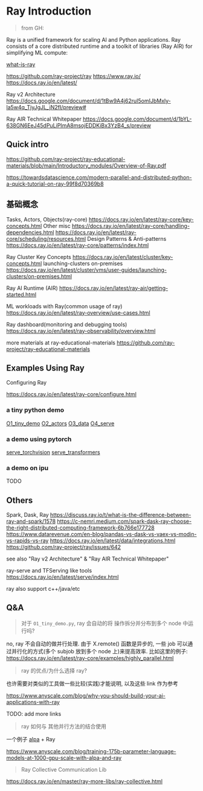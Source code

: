 <!-- TOC
# Ray Introduction
## Quick intro
## 基础概念
## Examples Using Ray
## Others
-->

<!-- links are based on ray v2.3.1 -->

<!-- see this repo at https://github.com/gglin001/ray_intro -->

# Ray Introduction

> from GH:

Ray is a unified framework for scaling AI and Python applications. Ray consists of a core distributed runtime and a toolkit of libraries (Ray AIR) for simplifying ML compute:

[what-is-ray](imgs/what-is-ray-padded.svg)

https://github.com/ray-project/ray
https://www.ray.io/
https://docs.ray.io/en/latest/

Ray v2 Architecture
https://docs.google.com/document/d/1tBw9A4j62ruI5omIJbMxly-la5w4q_TjyJgJL_jN2fI/preview#

Ray AIR Technical Whitepaper
https://docs.google.com/document/d/1bYL-638GN6EeJ45dPuLiPImA8msojEDDKiBx3YzB4_s/preview

## Quick intro

https://github.com/ray-project/ray-educational-materials/blob/main/Introductory_modules/Overview-of-Ray.pdf

https://towardsdatascience.com/modern-parallel-and-distributed-python-a-quick-tutorial-on-ray-99f8d70369b8

## 基础概念

Tasks, Actors, Objects(ray-core)
https://docs.ray.io/en/latest/ray-core/key-concepts.html
Other misc
https://docs.ray.io/en/latest/ray-core/handling-dependencies.html
https://docs.ray.io/en/latest/ray-core/scheduling/resources.html
Design Patterns & Anti-patterns
https://docs.ray.io/en/latest/ray-core/patterns/index.html

Ray Cluster Key Concepts
https://docs.ray.io/en/latest/cluster/key-concepts.html
launching-clusters on-premises
https://docs.ray.io/en/latest/cluster/vms/user-guides/launching-clusters/on-premises.html

Ray AI Runtime (AIR)
https://docs.ray.io/en/latest/ray-air/getting-started.html

ML workloads with Ray(common usage of ray)
https://docs.ray.io/en/latest/ray-overview/use-cases.html

Ray dashboard(monitoring and debugging tools)
https://docs.ray.io/en/latest/ray-observability/overview.html

more materials at ray-educational-materials
https://github.com/ray-project/ray-educational-materials

## Examples Using Ray

Configuring Ray

https://docs.ray.io/en/latest/ray-core/configure.html

### a tiny python demo

[O1_tiny_demo](O1_tiny_demo.py)
[O2_actors](O2_actors.py)
[O3_data](O3_data.py)
[O4_serve](O4_serve.py)

### a demo using pytorch

[serve_torchvision](serve_torchvision.py)
[serve_transformers](serve_transformers.py)

### a demo on ipu

TODO

## Others

Spark, Dask, Ray
https://discuss.ray.io/t/what-is-the-difference-between-ray-and-spark/1578
https://c-nemri.medium.com/spark-dask-ray-choose-the-right-distributed-computing-framework-6b766e177728
https://www.datarevenue.com/en-blog/pandas-vs-dask-vs-vaex-vs-modin-vs-rapids-vs-ray
https://docs.ray.io/en/latest/data/integrations.html
https://github.com/ray-project/ray/issues/642

see also "Ray v2 Architecture" & "Ray AIR Technical Whitepaper"

ray-serve and TFServing like tools
https://docs.ray.io/en/latest/serve/index.html

ray also support c++/java/etc

## Q&A

> 对于 `O1_tiny_demo.py`, ray 会自动的将 操作拆分并分布到多个 node 中运行吗?

no, ray 不会自动的做并行处理.
由于 X.remote() 函数是异步的, 一些 job 可以通过并行化的方式(多个 subjob 放到多个 node 上)来提高效率.
比如这里的例子: https://docs.ray.io/en/latest/ray-core/examples/highly_parallel.html

> ray 的优点/为什么选择 ray?

也许需要对类似的工具做一些比较(实践)才能说明, 以及这些 link 作为参考

https://www.anyscale.com/blog/why-you-should-build-your-ai-applications-with-ray

TODO: add more links

> ray 如何与 其他并行方法的结合使用

一个例子 [alpa](https://github.com/alpa-projects/alpa) + Ray

https://www.anyscale.com/blog/training-175b-parameter-language-models-at-1000-gpu-scale-with-alpa-and-ray

> Ray Collective Communication Lib

https://docs.ray.io/en/master/ray-more-libs/ray-collective.html
